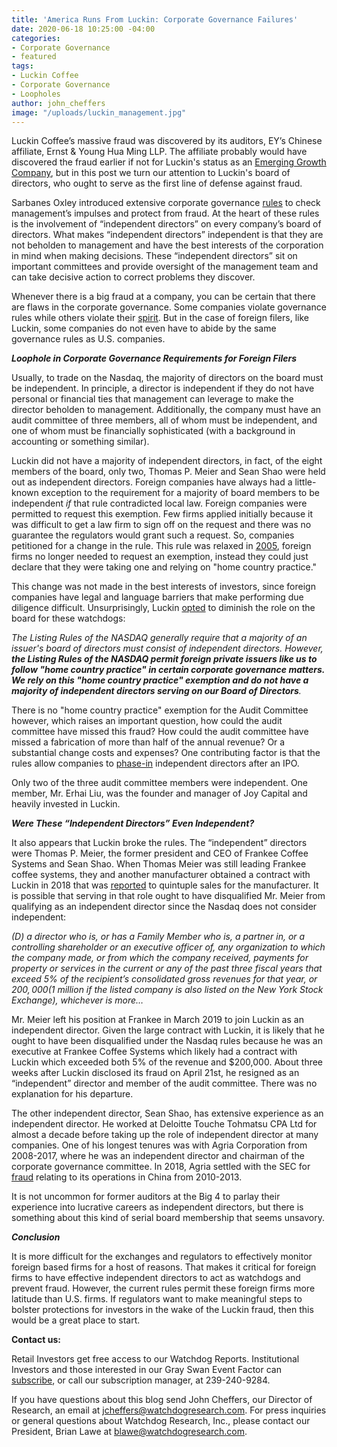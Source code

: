 ```yaml
---
title: 'America Runs From Luckin: Corporate Governance Failures'
date: 2020-06-18 10:25:00 -04:00
categories:
- Corporate Governance
- featured
tags:
- Luckin Coffee
- Corporate Governance
- Loopholes
author: john_cheffers
image: "/uploads/luckin_management.jpg"
---
```


Luckin Coffee’s  massive fraud was discovered by its auditors, EY’s Chinese affiliate, Ernst & Young Hua Ming LLP. The affiliate  probably would have discovered the fraud earlier if not for Luckin's status as an [Emerging Growth Company](https://blog.watchdogresearch.com/posts/america-runs-from-luckin-fraud-enabled-by-slack-standards/), but in this post we turn our attention to Luckin's board of directors, who ought to serve as the first line of defense against fraud.

Sarbanes Oxley introduced extensive corporate governance [rules](http://nasdaq.cchwallstreet.com/NASDAQTools/PlatformViewer.asp?selectednode=chp%5F1%5F1%5F3%5F3%5F8%5F3&manual=%2Fnasdaq%2Fmain%2Fnasdaq%2Dequityrules%2F) to check management’s impulses and protect from fraud. At the heart of these rules is the involvement of “independent directors” on every company’s board of directors. What makes “independent directors” independent is that they are not beholden to management and have the best interests of the corporation in mind when making decisions. These “independent directors” sit on important committees and provide oversight of the management team and can take decisive action to correct problems they discover.

Whenever there is a big fraud at a company, you can be certain that there are flaws in the corporate governance. Some companies violate governance rules while others violate their [spirit](https://blog.watchdogresearch.com/posts/kraft-heinz-complaint-alleges-fundamental-corporate-governance-problems-accounting-shenanigans-and-insider-trading/). But in the case of foreign filers, like Luckin, some companies do not even have to abide by the same governance rules as U.S. companies.

***Loophole in Corporate Governance Requirements for Foreign Filers***

Usually, to trade on the Nasdaq, the majority of directors on the board must be independent. In principle, a director is independent if they do not have personal or financial ties that management can leverage to make the director beholden to management. Additionally, the company must have an audit committee of three members, all of whom must be independent, and one of whom must be financially sophisticated (with a background in accounting or something similar).

Luckin did not have a majority of independent directors, in fact, of the eight members of the board, only two, Thomas P. Meier and Sean Shao were held out as independent directors. Foreign companies have always had a little-known exception to the requirement for a majority of board members to be independent *if* that rule contradicted local law. Foreign companies were permitted to request this exemption. Few firms applied initially because it was difficult to get a law firm to sign off on the request and there was no guarantee the regulators would grant such a request. So, companies petitioned for a change in the rule. This rule was relaxed in [2005](https://www.clm.com/publication.cfm?ID=23), foreign firms no longer needed to request an exemption, instead they could just declare that they were taking one and relying on "home country practice."

This change was not made in the best interests of investors, since foreign companies have legal and language barriers that make performing due diligence difficult. Unsurprisingly, Luckin [opted](https://www.sec.gov/Archives/edgar/data/1767582/000104746919003174/a2238747z424b4.htm) to diminish the role on the board for these watchdogs:

*The Listing Rules of the NASDAQ generally require that a majority of an issuer's board of directors must consist of independent directors. However, **the Listing Rules of the NASDAQ permit foreign private issuers like us to follow "home country practice" in certain corporate governance matters. We rely on this "home country practice" exemption and do not have a majority of independent directors serving on our Board of Directors**.*

There is no "home country practice" exemption for the Audit Committee however, which raises an important question, how could the audit committee have missed this fraud? How could the audit committee have missed a fabrication of more than half of the annual revenue? Or a substantial change costs and expenses? One contributing factor is that the rules allow companies to [phase-in](https://www.sec.gov/info/smallbus/gbfor25_2006/goingpublic.pdf) independent directors after an IPO.

Only two of the three audit committee members were independent. One member, Mr. Erhai Liu, was the founder and manager of Joy Capital and heavily invested in Luckin.

***Were These “Independent Directors” Even Independent?***

It also appears that Luckin broke the rules. The “independent” directors were Thomas P. Meier, the former president and CEO of Frankee Coffee Systems and Sean Shao. When Thomas Meier was still leading Frankee coffee systems, they and another manufacturer obtained a contract with Luckin in 2018 that was [reported](https://alltechasia.com/luckin-coffees-blue-partner-alliance-fuels-its-bold-10000-shop-target/) to quintuple sales for the manufacturer. It is possible that serving in that role ought to have disqualified Mr. Meier from qualifying as an independent director since the Nasdaq does not consider independent:

*(D) a director who is, or has a Family Member who is, a partner in, or a controlling shareholder or an executive officer of, any organization to which the company made, or from which the company received, payments for property or services in the current or any of the past three fiscal years that exceed 5% of the recipient’s consolidated gross revenues for that year, or $200,000 ($1 million if the listed company is also listed on the New York Stock Exchange), whichever is more…*

Mr. Meier left his position at Frankee in March 2019 to join Luckin as an independent director. Given the large contract with Luckin, it is likely that he ought to have been disqualified under the Nasdaq rules because he was an executive at Frankee Coffee Systems which likely had a contract with Luckin which exceeded both 5% of the revenue and $200,000. About three weeks after Luckin disclosed its fraud on April 21st, he resigned as an “independent” director and member of the audit committee. There was no explanation for his departure.

The other independent director, Sean Shao, has extensive experience as an independent director. He worked at Deloitte Touche Tohmatsu CPA Ltd for almost a decade before taking up the role of independent director at many companies. One of his longest tenures was with Agria Corporation from 2008-2017, where he was an independent director and chairman of the corporate governance committee. In 2018, Agria settled with the SEC for [fraud](https://www.sec.gov/news/press-release/2018-276) relating to its operations in China from 2010-2013.

It is not uncommon for former auditors at the Big 4 to parlay their experience into lucrative careers as independent directors, but there is something about this kind of serial board membership that seems unsavory.

***Conclusion***

It is more difficult for the exchanges and regulators to effectively monitor foreign based firms for a host of reasons. That makes it critical for foreign firms to have effective independent directors to act as watchdogs and prevent fraud. However, the current rules permit these foreign firms more latitude than U.S. firms. If regulators want to make meaningful steps to bolster protections for investors in the wake of the Luckin fraud, then this would be a great place to start.

**Contact us:**

Retail Investors get free access to our Watchdog Reports. Institutional Investors and those interested in our Gray Swan Event Factor can [subscribe](https://www.watchdogresearch.com/pricing), or call our subscription manager, at 239-240-9284.

If you have questions about this blog send John Cheffers, our Director of Research, an email at [jcheffers@watchdogresearch.com](mailto:jcheffers@watchdogresearch.com). For press inquiries or general questions about Watchdog Research, Inc., please contact our President, Brian Lawe at [blawe@watchdogresearch.com](mailto:blawe@watchdogresearch.com).